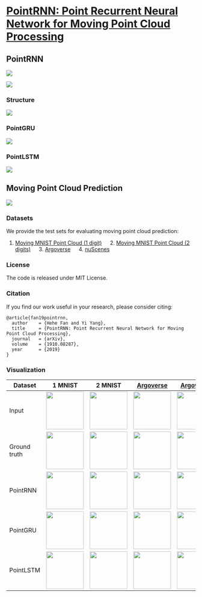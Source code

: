 # [PointRNN: Point Recurrent Neural Network for Moving Point Cloud Processing](https://arxiv.org/pdf/1910.08287.pdf)
## PointRNN
![](https://github.com/hehefan/PointRNN/blob/master/imgs/pointrnn-arch.png)

![](https://github.com/hehefan/PointRNN/blob/master/imgs/pointrnn.png)
### Structure
![](https://github.com/hehefan/PointRNN/blob/master/imgs/units.png)
### PointGRU 
![](https://github.com/hehefan/PointRNN/blob/master/imgs/pointgru.png)
### PointLSTM
![](https://github.com/hehefan/PointRNN/blob/master/imgs/pointlstm.png)

## Moving Point Cloud Prediction 
![](https://github.com/hehefan/PointRNN/blob/master/imgs/prediction.png)

### Datasets
We provide the test sets for evaluating moving point cloud prediction:
1. [Moving MNIST Point Cloud (1 digit)](https://drive.google.com/open?id=17RpNwMLDcR5fLr0DJkRxmC5WgFn3RwK_) &emsp; 2. [Moving MNIST Point Cloud (2 digits)](https://drive.google.com/open?id=11EkVsE5fmgU5D5GsOATQ6XN17gmn7IvF) &emsp; 3. [Argoverse](https://drive.google.com/open?id=1uDsNN856IjOAOz2swfVpAjmSaEshWzHk) &emsp; 4. [nuScenes](https://drive.google.com/open?id=1nncU3D_nAjgLi_a_kxMtIaebB5WVQTDD)
### License
The code is released under MIT License.
### Citation
If you find our work useful in your research, please consider citing:
```
@article{fan19pointrnn,
  author    = {Hehe Fan and Yi Yang},
  title     = {PointRNN: Point Recurrent Neural Network for Moving Point Cloud Processing},
  journal   = {arXiv},
  volume    = {1910.08287},
  year      = {2019}
}
```
### Visualization
| Dataset      |    1 MNIST     |   2 MNIST  | [Argoverse](https://argoverse.org) | [Argoverse](https://argoverse.org) | [nuScenes](https://nuscenes.org)    | [nuScenes](https://nuscenes.org) |
|--------------|----------------|---------------|---------------|---------------|-------------|-------------|
| Input        | <img src="https://github.com/hehefan/PointRNN/blob/master/imgs/mmnist-1-ctx.gif" width="100" height="100"> | <img src="https://github.com/hehefan/PointRNN/blob/master/imgs/mmnist-2-ctx.gif" width="100" height="100"> | <img src="https://github.com/hehefan/PointRNN/blob/master/imgs/argo-bird-ctx.gif" width="100" height="100"> | <img src="https://github.com/hehefan/PointRNN/blob/master/imgs/argo-worm-ctx.gif" width="100" height="100"> | <img src="https://github.com/hehefan/PointRNN/blob/master/imgs/nu-bird-ctx.gif" width="100" height="100"> | <img src="https://github.com/hehefan/PointRNN/blob/master/imgs/nu-worm-ctx.gif" width="100" height="100"> | 
| Ground truth | <img src="https://github.com/hehefan/PointRNN/blob/master/imgs/mmnist-1-gth.gif" width="100" height="100"> | <img src="https://github.com/hehefan/PointRNN/blob/master/imgs/mmnist-2-gth.gif" width="100" height="100"> | <img src="https://github.com/hehefan/PointRNN/blob/master/imgs/argo-bird-gth.gif" width="100" height="100"> | <img src="https://github.com/hehefan/PointRNN/blob/master/imgs/argo-worm-gth.gif" width="100" height="100"> | <img src="https://github.com/hehefan/PointRNN/blob/master/imgs/nu-bird-gth.gif" width="100" height="100"> | <img src="https://github.com/hehefan/PointRNN/blob/master/imgs/nu-worm-gth.gif" width="100" height="100"> | 
| PointRNN     | <img src="https://github.com/hehefan/PointRNN/blob/master/imgs/mmnist-1-pointrnn.gif" width="100" height="100"> | <img src="https://github.com/hehefan/PointRNN/blob/master/imgs/mmnist-2-pointrnn.gif" width="100" height="100"> | <img src="https://github.com/hehefan/PointRNN/blob/master/imgs/argo-bird-pointrnn.gif" width="100" height="100"> | <img src="https://github.com/hehefan/PointRNN/blob/master/imgs/argo-worm-pointrnn.gif" width="100" height="100"> | <img src="https://github.com/hehefan/PointRNN/blob/master/imgs/nu-bird-pointrnn.gif" width="100" height="100"> | <img src="https://github.com/hehefan/PointRNN/blob/master/imgs/nu-worm-pointrnn.gif" width="100" height="100"> | 
| PointGRU     | <img src="https://github.com/hehefan/PointRNN/blob/master/imgs/mmnist-1-pointgru.gif" width="100" height="100"> | <img src="https://github.com/hehefan/PointRNN/blob/master/imgs/mmnist-2-pointgru.gif" width="100" height="100"> | <img src="https://github.com/hehefan/PointRNN/blob/master/imgs/argo-bird-pointgru.gif" width="100" height="100"> | <img src="https://github.com/hehefan/PointRNN/blob/master/imgs/argo-worm-pointgru.gif" width="100" height="100"> | <img src="https://github.com/hehefan/PointRNN/blob/master/imgs/nu-bird-pointgru.gif" width="100" height="100"> | <img src="https://github.com/hehefan/PointRNN/blob/master/imgs/nu-worm-pointgru.gif" width="100" height="100"> |
| PointLSTM    | <img src="https://github.com/hehefan/PointRNN/blob/master/imgs/mmnist-1-pointlstm.gif" width="100" height="100"> | <img src="https://github.com/hehefan/PointRNN/blob/master/imgs/mmnist-2-pointlstm.gif" width="100" height="100"> | <img src="https://github.com/hehefan/PointRNN/blob/master/imgs/argo-bird-pointlstm.gif" width="100" height="100"> | <img src="https://github.com/hehefan/PointRNN/blob/master/imgs/argo-worm-pointlstm.gif" width="100" height="100"> | <img src="https://github.com/hehefan/PointRNN/blob/master/imgs/nu-bird-pointlstm.gif" width="100" height="100"> | <img src="https://github.com/hehefan/PointRNN/blob/master/imgs/nu-worm-pointlstm.gif" width="100" height="100"> | 
